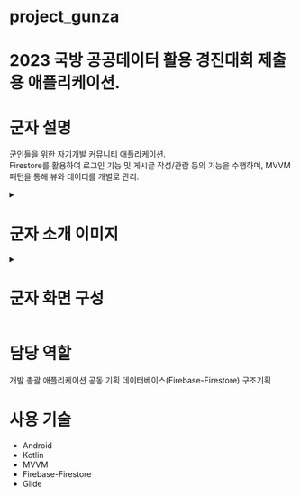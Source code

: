 # project_gunza
# 2023 국방 공공데이터 활용 경진대회 제출용 애플리케이션.

# 군자 설명
군인들을 위한 자기개발 커뮤니티 애플리케이션.  
Firestore를 활용하여 로그인 기능 및 게시글 작성/관람 등의 기능을 수행하며, MVVM 패턴을 통해 뷰와 데이터를 개별로 관리.

<details>
  <summary>

# 군자 소개 이미지
    
  </summary>

![gunza_intro](https://github.com/Jiy-park/Algorithm/assets/79889934/96fa8991-d496-4f2d-ae43-e117c674e607)
  
</details>

<details>
  <summary>

# 군자 화면 구성
    
  </summary>

![gunza_flow](https://github.com/Jiy-park/Algorithm/assets/79889934/c3aa532f-4625-49b4-b4be-3db7ff77789e)
 
</details>

# 담당 역할
개발 총괄
애플리케이션 공동 기획
데이터베이스(Firebase-Firestore) 구조기획

# 사용 기술
* Android
* Kotlin
* MVVM
* Firebase-Firestore
* Glide


